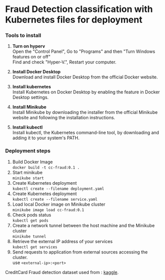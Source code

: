 # Fraud Detection classification with Kubernetes files for deployment

### Tools to install 

1. **Turn on hyperv**  
        Open the "Control Panel", Go to "Programs" and then "Turn Windows features on or off"  
        Find and check "Hyper-V.", Restart your computer.

2. **Install Docker Desktop**  
        Download and install Docker Desktop from the official Docker website.

3. **Install kubernetes**  
        Install Kubernetes on Docker Desktop by enabling the feature in Docker Desktop settings.

4. **Install Minikube**  
        Install Minikube by downloading the installer from the official Minikube website and following the installation instructions.

5. **Install kubectl**   
        Install kubectl, the Kubernetes command-line tool, by downloading and adding it to your system's PATH.



### Deployment steps

1. Build Docker Image  
          `docker build -t cc-fraud:0.1 .`
2. Start minikube   
          `minikube start`
3. Create Kubernetes deployment  
          `kubectl create --filename deployment.yaml`
4. Create Kubernetes deployment  
          `kubectl create --filename service.yaml`
5. Load local Docker image on Minikube cluster  
          `minikube image load cc-fraud:0.1`
7. Check pods status  
          `kubectl get pods`
8. Create a network tunnel between the host machine and the Minikube cluster   
          `minikube tunnel`
9. Retrieve the external IP address of your services  
          `kubectl get services`
10. Send requests to application from external sources accessing the cluster.  
          use `<external-ip>:<port>`

CreditCard Fraud detection dataset used from :  [kaggle](https://www.kaggle.com/mlg-ulb/creditcardfraud).

